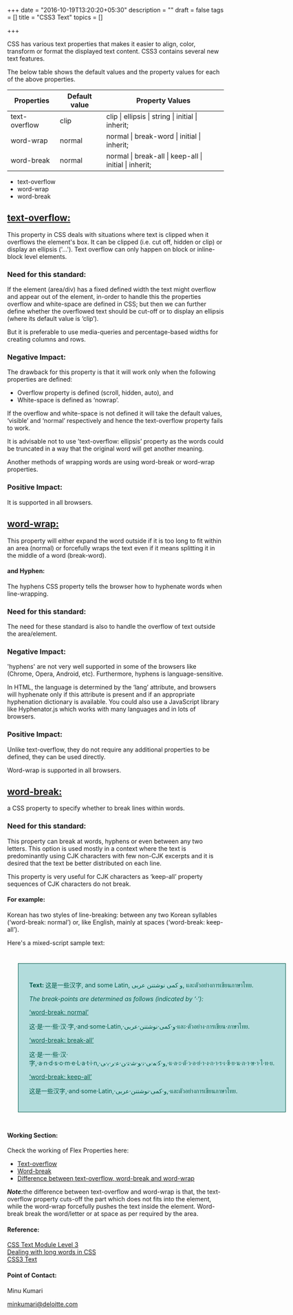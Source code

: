 +++
date = "2016-10-19T13:20:20+05:30"
description = ""
draft = false
tags = []
title = "CSS3 Text"
topics = []

+++


<p>CSS has various text properties that makes it easier to align, color, transform or format the displayed text content. CSS3 contains several new text features.</p>
<p>The below table shows the default values and the property values for each of the above properties.</p>
<table>
  <thead>
    <tr>
      <th>Properties</th>
      <th>Default value</th>
      <th>Property Values</th>
    </tr>
  </thead>
<tbody>
  <tr>
    <td>text-overflow</td>
    <td>clip</td>
    <td>clip | ellipsis | string | initial | inherit;</td>
  </tr>
  <tr>
    <td>word-wrap</td>
    <td>normal</td>
    <td>normal | break-word | initial | inherit;</td>
  </tr>
  <tr>
    <td>word-break</td>
    <td>normal</td>
    <td>normal | break-all | keep-all | initial | inherit;</td>
  </tr>
</tbody>
</table>

<ul>
  <li>text-overflow</li>
  <li>word-wrap</li>
  <li>word-break</li>
</ul>

<h2><u>text-overflow:</u></h2>
<p>This property in CSS deals with situations where text is clipped when it overflows the element's box. It can be clipped (i.e. cut off, hidden or clip) or display an ellipsis ('…').
Text overflow can only happen on block or inline-block level elements.</p>

<h3>Need for this standard:</h3>

<p>If the element (area/div) has a fixed defined width the text might overflow and appear out of the element, in-order to handle this the properties overflow and white-space are defined in CSS; but then we can further define whether the overflowed text should be cut-off or to display an ellipsis (where its default value is ‘clip’).</p>
<p>But it is preferable to use media-queries and percentage-based widths for creating columns and rows.</p>

<h3>Negative Impact:</h3>
<p>The drawback for this property is that it will work only when the following properties are defined:</p>
<ul>
  <li>Overflow property is defined (scroll, hidden, auto), and</li>
  <li>White-space is defined as ‘nowrap’.</li>
</ul>

<p>If the overflow and white-space is not defined it will take the default values, ‘visible’ and ‘normal’ respectively and hence the text-overflow property fails to work.</p>

<p>It is advisable not to use ’text-overflow: ellipsis’ property as the words could be truncated in a way that the original word will get another meaning.</p>

<p>Another methods of wrapping words are using word-break or word-wrap properties.</p>

<h3>Positive Impact:</h3>
<p>It is supported in all browsers.</p>

<h2><u>word-wrap:</u></h2>
<p>This property will either expand the word outside if it is too long to fit within an area (normal) or forcefully wraps the text even if it means splitting it in the middle of a word (break-word).</p>

<h4>and Hyphen:</h4>
<p>The hyphens CSS property tells the browser how to hyphenate words when line-wrapping.</p>

<h3>Need for this standard:</h3>
<p>The need for these standard is also to handle the overflow of text outside the area/element.</p>

<h3>Negative Impact:</h3>
<p>'hyphens' are not very well supported in some of the browsers like (Chrome, Opera, Android, etc). Furthermore, hyphens is language-sensitive.</p>
<p>In HTML, the language is determined by the ‘lang’ attribute, and browsers will hyphenate only if this attribute is present and if an appropriate hyphenation dictionary is available. You could also use a JavaScript library like Hyphenator.js which works with many languages and in lots of browsers.</p>

<h3>Positive Impact:</h3>
<p>Unlike text-overflow, they do not require any additional properties to be defined, they can be used directly.</p>
<p>Word-wrap is supported in all browsers.</p>

<h2><u>word-break:</u></h2>
<p>a CSS property to specify whether to break lines within words. </p>

<h3>Need for this standard:</h3>

<p>This property can break at words, hyphens or even between any two letters. This option is used mostly in a context where the text is predominantly using CJK characters with few non-CJK excerpts and it is desired that the text be better distributed on each line.</p>

<p>This property is very useful for CJK characters as ‘keep-all’ property sequences of CJK characters do not break.</p>

<h4>For example: </h4>
<p>Korean has two styles of line-breaking: between any two Korean syllables (‘word-break: normal’) or, like English, mainly at spaces (‘word-break: keep-all’).</p>

<p>Here's a mixed-script sample text:</p>

<div style="display: flex;">
  <div class="prop">
      <p><b>Text: </b>这是一些汉字, and some Latin, و کمی نوشتنن عربی, และตัวอย่างการเขียนภาษาไทย.</p>
      <p><i>The break-points are determined as follows (indicated by ‘·’):</i></p>
      <p><u>‘word-break: normal’</u></p>
      <p>这·是·一·些·汉·字,·and·some·Latin,·و·کمی·نوشتنن·عربی·และ·ตัวอย่าง·การเขียน·ภาษาไทย.</p>
      <p><u>‘word-break: break-all’</u></p>
      <p>这·是·一·些·汉·字,·a·n·d·s·o·m·e·L·a·t·i·n,·و·ﮐ·ﻤ·ﻰ·ﻧ·ﻮ·ﺷ·ﺘ·ﻦ·ﻋ·ﺮ·ﺑ·ﻰ,·แ·ล·ะ·ตั·ว·อ·ย่·า·ง·ก·า·ร·เ·ขี·ย·น·ภ·า·ษ·า·ไ·ท·ย.</p>
      <p><u>‘word-break: keep-all’</u></p>
      <p>这是一些汉字,·and·some·Latin,·و·کمی·نوشتنن·عربی,·และตัวอย่างการเขียนภาษาไทย.</p>
    </div>
</div>

<h4>Working Section:</h4>
<p>Check the working of Flex Properties here:</p>

<ul>
    <li><a href="https://jsbin.com/rudoy/2 ">Text-overflow</a></li>
    <li><a href="https://jsbin.com/ducosi/1">Word-break</a></li>
    <li><a href="https://jsbin.com/duzowa/5">Difference between text-overflow, word-break and word-wrap</a></li>
</ul>

<p><strong><i>Note:</i></strong>the difference between text-overflow and word-wrap is that, the text-overflow property cuts-off the part which does not fits into the element, while the word-wrap forcefully pushes the text inside the element. Word-break break the word/letter or at space as per required by the area.</p>

<h4>Reference:</h4>
<a href="https://www.w3.org/TR/css-text-3/">CSS Text Module Level 3</a><br>
<a href="https://justmarkup.com/log/2015/07/dealing-with-long-words-in-css/">Dealing with long words in CSS</a><br>
<a href="http://www.w3schools.com/css/css3_text_effects.asp">CSS3 Text</a>

<h4>Point of Contact:</h4>

<p>Minu Kumari</p>
<a href="mailto:minkumari@deloitte.com">minkumari@deloitte.com</a>
<style>
.prop
{
background-color:#B2DCDC;
color:#005747;
border: 1px solid;
padding: 25px;
margin: 25px;
text-align: left;
word-wrap: wrap;
font-size:14px;
}
</style>
